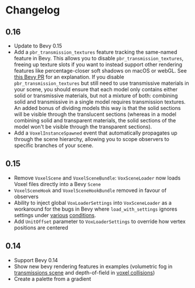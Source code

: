 # Changelog

## 0.16

- Update to Bevy 0.15
- Add a `pbr_transmission_textures` feature tracking the same-named feature in Bevy. This allows you to disable `pbr_transmission_textures`, freeing up texture slots if you want to instead support other rendering features like percentage-closer soft shadows on macOS or webGL. See [this Bevy PR](https://github.com/bevyengine/bevy/pull/16068) for an explanation. If you disable `pbr_transmission_textures` but still need to use transmissive materials in your scene, you should ensure that each model only contains either solid or transmissive materials, but not a mixture of both: combining solid and transmissive in a single model requires transmission textures. An added bonus of dividing models this way is that the solid sections will be visible through the translucent sections (whereas in a model combining solid and transparent materials, the solid sections of the model won't be visible through the transparent sections).
- Add a `VoxelInstanceSpawned` event that automatically propagates up through the scene hierarchy, allowing you to scope observers to specific branches of your scene.

## 0.15

- Remove `VoxelScene` and `VoxelSceneBundle`: `VoxSceneLoader` now loads Voxel files directly into a Bevy `Scene`
- `VoxelSceneHook` and `VoxelSceneHookBundle` removed in favour of observers
- Ability to inject global `VoxLoaderSettings` into `VoxSceneLoader` as a workaround for the bugs in Bevy where `load_with_settings` ignores settings under [various](https://github.com/bevyengine/bevy/issues/11111) [conditions](https://github.com/bevyengine/bevy/issues/12320).
- Add `UnitOffset` parameter to `VoxLoaderSettings` to override how vertex positions are centered

## 0.14

- Support Bevy 0.14
- Show new bevy rendering features in examples (volumetric fog in [transmissions scene](./examples/transmission-scene.rs) and depth-of-field in [voxel collisions](./examples/voxel-collisions.rs))
- Create a palette from a gradient